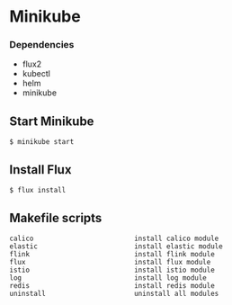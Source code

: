 # Minikube

### Dependencies
- flux2
- kubectl
- helm
- minikube


## Start Minikube
```
$ minikube start
```

## Install Flux
```
$ flux install
```

## Makefile scripts
```
calico                         install calico module
elastic                        install elastic module
flink                          install flink module
flux                           install flux module
istio                          install istio module
log                            install log module
redis                          install redis module
uninstall                      uninstall all modules
```
